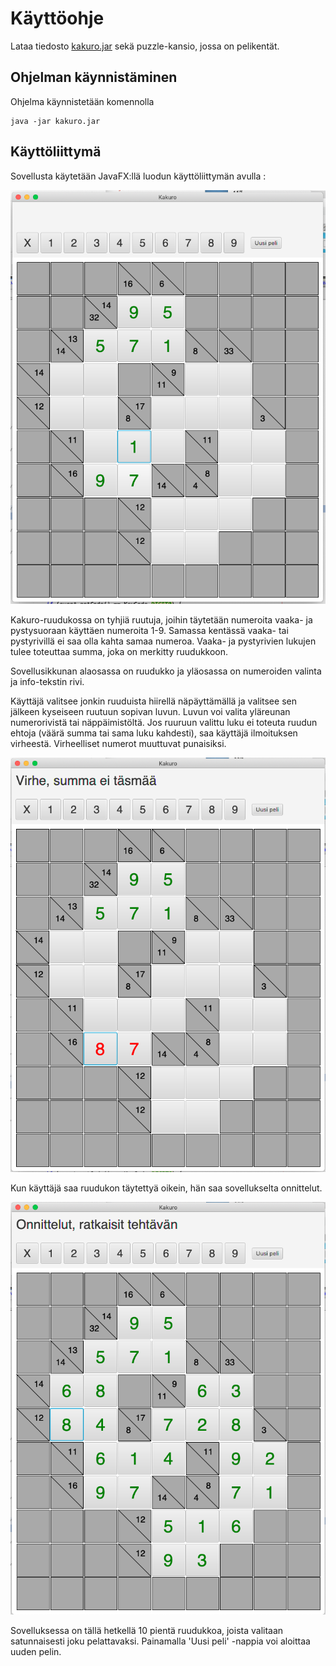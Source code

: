 # Käyttöohje

Lataa tiedosto [kakuro.jar](https://github.com/lautanal/ot-harjoitustyo/releases/tag/Viikko5) sekä puzzle-kansio, jossa on pelikentät.

## Ohjelman käynnistäminen

Ohjelma käynnistetään komennolla 

```
java -jar kakuro.jar
```

## Käyttöliittymä

Sovellusta käytetään JavaFX:llä luodun käyttöliittymän avulla :

<img src="KakuroUi.png" width="750">

Kakuro-ruudukossa on tyhjiä ruutuja, joihin täytetään numeroita vaaka- ja pystysuoraan käyttäen numeroita 1-9.  Samassa kentässä vaaka- tai pystyrivillä ei saa olla kahta samaa numeroa. Vaaka- ja pystyrivien lukujen tulee toteuttaa summa, joka on merkitty ruudukkoon.

Sovellusikkunan alaosassa on ruudukko ja yläosassa on numeroiden valinta ja info-tekstin rivi.

Käyttäjä valitsee jonkin ruuduista hiirellä näpäyttämällä ja valitsee sen jälkeen kyseiseen ruutuun sopivan luvun.  Luvun voi valita yläreunan numerorivistä tai näppäimistöltä.  Jos ruuruun valittu luku ei toteuta ruudun ehtoja (väärä summa tai sama luku kahdesti), saa käyttäjä ilmoituksen virheestä.  Virheelliset numerot muuttuvat punaisiksi.

<img src="KakuroUiError.png" width="750">

Kun käyttäjä saa ruudukon täytettyä oikein, hän saa sovellukselta onnittelut.

<img src="KakuroUiCompleted.png" width="750">

Sovelluksessa on tällä hetkellä 10 pientä ruudukkoa, joista valitaan satunnaisesti joku pelattavaksi.  Painamalla 'Uusi peli' -nappia voi aloittaa uuden pelin.
